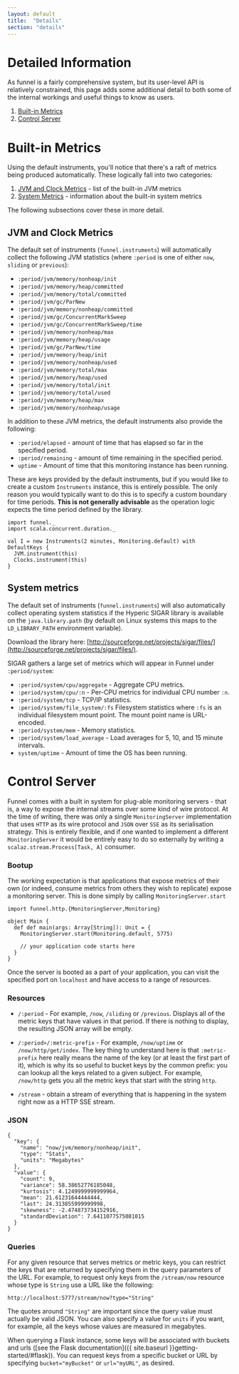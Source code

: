 ```yaml
---
layout: default
title:  "Details"
section: "details"
---
```


# Detailed Information

As funnel is a fairly comprehensive system, but its user-level API is relatively constrained, this page adds some additional detail to both some of the internal workings and useful things to know as users.

1. [Built-in Metrics](#builtin-metrics)
1. [Control Server](#control-server)

<a name="builtin-metrics"></a>

# Built-in Metrics

Using the default instruments, you'll notice that there's a raft of metrics being produced automatically. These logically fall into two categories:

1. [JVM and Clock Metrics](#jvm-metrics) - list of the built-in JVM metrics
1. [System Metrics](#system-metrics) - information about the built-in system metrics 

The following subsections cover these in more detail.

<a name="jvm-metrics"></a>

## JVM and Clock Metrics

The default set of instruments (`funnel.instruments`) will automatically collect the following JVM statistics (where `:period` is one of either `now`, `sliding` or `previous`):

* `:period/jvm/memory/nonheap/init`
* `:period/jvm/memory/heap/committed`
* `:period/jvm/memory/total/committed`
* `:period/jvm/gc/ParNew`
* `:period/jvm/memory/nonheap/committed`
* `:period/jvm/gc/ConcurrentMarkSweep`
* `:period/jvm/gc/ConcurrentMarkSweep/time`
* `:period/jvm/memory/nonheap/max`
* `:period/jvm/memory/heap/usage`
* `:period/jvm/gc/ParNew/time`
* `:period/jvm/memory/heap/init`
* `:period/jvm/memory/nonheap/used`
* `:period/jvm/memory/total/max`
* `:period/jvm/memory/heap/used`
* `:period/jvm/memory/total/init`
* `:period/jvm/memory/total/used`
* `:period/jvm/memory/heap/max`
* `:period/jvm/memory/nonheap/usage`

In addition to these JVM metrics, the default instruments also provide the following:

* `:period/elapsed` - amount of time that has elapsed so far in the specified period.
* `:period/remaining` - amount of time remaining in the specified period.
* `uptime` - Amount of time that this monitoring instance has been running.

These are keys provided by the default instruments, but if you would like to create a custom `Instruments` instance, this is entirely possible. The only reason you would typically want to do this is to specify a custom boundary for time periods. **This is not generally advisable** as the operation logic expects the time period defined by the library. 

````
import funnel._
import scala.concurrent.duration._

val I = new Instruments(2 minutes, Monitoring.default) with DefaultKeys {
  JVM.instrument(this)
  Clocks.instrument(this)
}
````

<a name="system-metrics"></a>

## System metrics

The default set of instruments (`funnel.instruments`) will also automatically collect operating system statistics if the Hyperic SIGAR library is available on the `java.library.path` (by default on Linux systems this maps to the `LD_LIBRARY_PATH` environment variable).

Download the library here: [http://sourceforge.net/projects/sigar/files/](http://sourceforge.net/projects/sigar/files/).

SIGAR gathers a large set of metrics which will appear in Funnel under `:period/system`:

* `:period/system/cpu/aggregate` - Aggregate CPU metrics.
* `:period/system/cpu/:n` - Per-CPU metrics for individual CPU number `:n`.
* `:period/system/tcp` - TCP/IP statistics.
* `:period/system/file_system/:fs` Filesystem statistics where `:fs` is an individual filesystem mount point. The mount point name is URL-encoded.
* `:period/system/mem` - Memory statistics.
* `:period/system/load_average` - Load averages for 5, 10, and 15 minute intervals.
* `system/uptime` - Amount of time the OS has been running.

<a name="control-server"></a>

# Control Server

Funnel comes with a built in system for plug-able monitoring servers - that is, a way to expose the internal streams over some kind of wire protocol. At the time of writing, there was only a single `MonitoringServer` implementation that uses `HTTP` as its wire protocol and `JSON` over `SSE` as its serialisation strategy. This is entirely flexible, and if one wanted to implement a different `MonitoringServer` it would be entirely easy to do so externally by writing a `scalaz.stream.Process[Task, A]` consumer. 

### Bootup

The working expectation is that applications that expose metrics of their own (or indeed, consume metrics from others they wish to replicate) expose a monitoring server. This is done simply by calling `MonitoringServer.start`

````
import funnel.http.{MonitoringServer,Monitoring}

object Main {
  def def main(args: Array[String]): Unit = {
    MonitoringServer.start(Monitoring.default, 5775)

    // your application code starts here 
  }
}

````

Once the server is booted as a part of your application, you can visit the specified port on `localhost` and have access to a range of resources. 

### Resources

* `/:period` - For example, `/now`, `/sliding` or `/previous`. Displays all of the metric keys that have values in that period. If there is nothing to display, the resulting JSON array will be empty. 

* `/:period>/:metric-prefix` - For example, `/now/uptime` or `/now/http/get/index`. The key thing to understand here is that `:metric-prefix` here really means the name of the key (or at least the first part of it), which is why its so useful to bucket keys by the common prefix: you can lookup all the keys related to a given subject. For example, `/now/http` gets you all the metric keys that start with the string `http`.

* `/stream` - obtain a stream of everything that is happening in the system right now as a HTTP SSE stream.


### JSON

````
{
  "key": {
    "name": "now/jvm/memory/nonheap/init",
    "type": "Stats",
    "units": "Megabytes"
  },
  "value": {
    "count": 9,
    "variance": 58.38652776185048,
    "kurtosis": 4.1249999999999964,
    "mean": 21.61231644444444,
    "last": 24.313855999999998,
    "skewness": -2.474873734152916,
    "standardDeviation": 7.6411077575081015
  }
}
````

### Queries

For any given resource that serves metrics or metric keys, you can restrict the keys that are returned by specifying them in the query parameters of the URL. For example, to request only keys from the `/stream/now` resource whose type is `String` use a URL like the following:

```
http://localhost:5777/stream/now?type="String"
```

The quotes around `"String"` are important since the query value must actually be valid JSON. You can also specify a value for `units` if you want, for example, all the keys whose values are measured in megabytes.

When querying a Flask instance, some keys will be associated with buckets and urls ([see the Flask documentation]({{ site.baseurl }}getting-started/#flask)). You can request keys from a specific bucket or URL by specifying `bucket="myBucket"` or `url="myURL"`, as desired.

